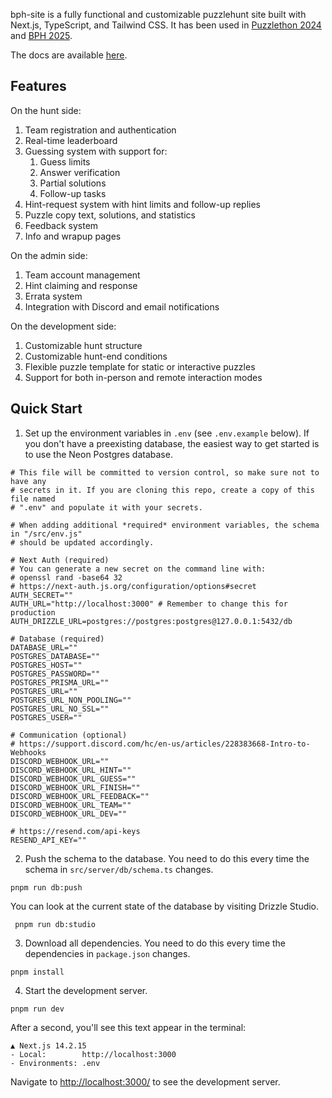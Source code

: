 bph-site is a fully functional and customizable puzzlehunt site built with Next.js, TypeScript, and Tailwind CSS. It has been used in [Puzzlethon 2024](https://puzzlethon.brownpuzzle.club/) and [BPH 2025](https://www.brownpuzzlehunt.com/).

The docs are available [here](https://bph-site.vercel.app/docs).

## Features

On the hunt side:

1. Team registration and authentication
2. Real-time leaderboard
3. Guessing system with support for:
   1. Guess limits
   2. Answer verification
   3. Partial solutions
   4. Follow-up tasks
4. Hint-request system with hint limits and follow-up replies
4. Puzzle copy text, solutions, and statistics
5. Feedback system
6. Info and wrapup pages

On the admin side:

1. Team account management
2. Hint claiming and response
2. Errata system
4. Integration with Discord and email notifications

On the development side:

1. Customizable hunt structure
2. Customizable hunt-end conditions
3. Flexible puzzle template for static or interactive puzzles
4. Support for both in-person and remote interaction modes

## Quick Start

1. Set up the environment variables in `.env` (see `.env.example` below). If you don't have a preexisting database, the easiest way to get started is to use the Neon Postgres database.

  ```
  # This file will be committed to version control, so make sure not to have any
# secrets in it. If you are cloning this repo, create a copy of this file named
# ".env" and populate it with your secrets.

# When adding additional *required* environment variables, the schema in "/src/env.js"
# should be updated accordingly.

# Next Auth (required)
# You can generate a new secret on the command line with:
# openssl rand -base64 32
# https://next-auth.js.org/configuration/options#secret
AUTH_SECRET=""
AUTH_URL="http://localhost:3000" # Remember to change this for production
AUTH_DRIZZLE_URL=postgres://postgres:postgres@127.0.0.1:5432/db

# Database (required)
DATABASE_URL=""
POSTGRES_DATABASE=""
POSTGRES_HOST=""
POSTGRES_PASSWORD=""
POSTGRES_PRISMA_URL=""
POSTGRES_URL=""
POSTGRES_URL_NON_POOLING=""
POSTGRES_URL_NO_SSL=""
POSTGRES_USER=""

# Communication (optional)
# https://support.discord.com/hc/en-us/articles/228383668-Intro-to-Webhooks
DISCORD_WEBHOOK_URL=""
DISCORD_WEBHOOK_URL_HINT=""
DISCORD_WEBHOOK_URL_GUESS=""
DISCORD_WEBHOOK_URL_FINISH=""
DISCORD_WEBHOOK_URL_FEEDBACK=""
DISCORD_WEBHOOK_URL_TEAM=""
DISCORD_WEBHOOK_URL_DEV=""

# https://resend.com/api-keys
RESEND_API_KEY=""
  ```

2. Push the schema to the database. You need to do this every time the schema in `src/server/db/schema.ts` changes.

  ```
  pnpm run db:push
  ```

  You can look at the current state of the database by visiting Drizzle Studio.

  ```
   pnpm run db:studio
  ```

3. Download all dependencies. You need to do this every time the dependencies in `package.json` changes.

  ```
  pnpm install
  ```

4. Start the development server.

  ```
  pnpm run dev
  ```

  After a second, you'll see this text appear in the terminal:

  ```
  ▲ Next.js 14.2.15
  - Local:        http://localhost:3000
  - Environments: .env
  ```
  
  Navigate to [http://localhost:3000/](http://localhost:3000/) to see the development server.
